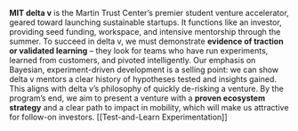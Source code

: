 **MIT delta v** is the Martin Trust Center’s premier student venture accelerator, geared toward launching sustainable startups. It functions like an investor, providing seed funding, workspace, and intensive mentorship through the summer. To succeed in delta v, we must demonstrate **evidence of traction or validated learning** – they look for teams who have run experiments, learned from customers, and pivoted intelligently. Our emphasis on Bayesian, experiment-driven development is a selling point: we can show delta v mentors a clear history of hypotheses tested and insights gained. This aligns with delta v’s philosophy of quickly de-risking a venture. By the program’s end, we aim to present a venture with a **proven ecosystem strategy** and a clear path to impact in mobility, which will make us attractive for follow-on investors. [[Test-and-Learn Experimentation]]
